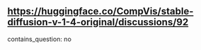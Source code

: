 ## https://huggingface.co/CompVis/stable-diffusion-v-1-4-original/discussions/92

contains_question: no